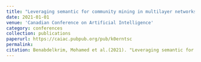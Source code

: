 ```yaml
---
title: "Leveraging semantic for community mining in multilayer networks"
date: 2021-01-01
venue: 'Canadian Conference on Artificial Intelligence'
category: conferences
collection: publications
paperurl: https://caiac.pubpub.org/pub/k0erntsc
permalink: 
citation: Benabdelkrim, Mohamed et al.(2021). "Leveraging semantic for community mining in multilayer networks". Canadian Conference on Artificial Intelligence.
---
```

